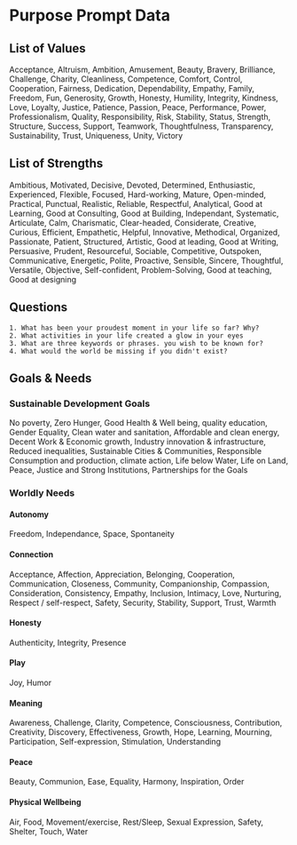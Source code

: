 # Purpose Prompt Data

## List of Values
Acceptance, Altruism, Ambition, Amusement, Beauty, Bravery, Brilliance, Challenge, Charity, Cleanliness, Competence, Comfort, Control, Cooperation, Fairness, Dedication, Dependability, Empathy, Family, Freedom, Fun, Generosity, Growth, Honesty, Humility, Integrity, Kindness, Love, Loyalty, Justice, Patience, Passion, Peace, Performance, Power, Professionalism, Quality, Responsibility, Risk, Stability, Status, Strength, Structure, Success, Support, Teamwork, Thoughtfulness, Transparency, Sustainability, Trust, Uniqueness, Unity, Victory

## List of Strengths
Ambitious, Motivated, Decisive, Devoted, Determined, Enthusiastic, Experienced, Flexible, Focused, Hard-working, Mature, Open-minded, Practical, Punctual, Realistic, Reliable, Respectful, Analytical, Good at Learning, Good at Consulting, Good at Building, Independant, Systematic, Articulate, Calm, Charismatic, Clear-headed, Considerate, Creative, Curious, Efficient, Empathetic, Helpful, Innovative, Methodical, Organized, Passionate, Patient, Structured, Artistic, Good at leading, Good at Writing, Persuasive, Prudent, Resourceful, Sociable, Competitive, Outspoken, Communicative, Energetic, Polite, Proactive, Sensible, Sincere, Thoughtful, Versatile, Objective, Self-confident, Problem-Solving, Good at teaching, Good at designing

## Questions
	1. What has been your proudest moment in your life so far? Why?
	2. What activities in your life created a glow in your eyes
	3. What are three keywords or phrases. you wish to be known for?
	4. What would the world be missing if you didn't exist?
	
## Goals & Needs

### Sustainable Development Goals
No poverty, Zero Hunger, Good Health & Well being, quality education, Gender Equality, Clean water and sanitation, Affordable and clean energy, Decent Work & Economic growth, Industry innovation & infrastructure, Reduced inequalities, Sustainable Cities & Communities, Responsible Consumption and production, climate action, Life below Water, Life on Land, Peace, Justice and Strong Institutions, Partnerships for the Goals

### Worldly Needs

#### Autonomy
Freedom, Independance, Space, Spontaneity

#### Connection
Acceptance, Affection, Appreciation, Belonging, Cooperation, Communication, Closeness, Community, Companionship, Compassion, Consideration, Consistency, Empathy, Inclusion, Intimacy, Love, Nurturing, Respect / self-respect, Safety, Security, Stability, Support, Trust, Warmth

#### Honesty
Authenticity, Integrity, Presence

#### Play
Joy, Humor

#### Meaning
Awareness, Challenge, Clarity, Competence, Consciousness, Contribution, Creativity, Discovery, Effectiveness, Growth, Hope, Learning, Mourning, Participation, Self-expression, Stimulation, Understanding

#### Peace
Beauty, Communion, Ease, Equality, Harmony, Inspiration, Order

#### Physical Wellbeing
Air, Food, Movement/exercise, Rest/Sleep, Sexual Expression, Safety, Shelter, Touch, Water

